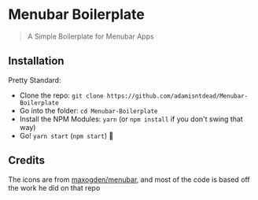 # Menubar Boilerplate
> A Simple Boilerplate for Menubar Apps

## Installation

Pretty Standard:

* Clone the repo: `git clone https://github.com/adamisntdead/Menubar-Boilerplate`
* Go into the folder: `cd Menubar-Boilerplate`
* Install the NPM Modules: `yarn` (or `npm install` if you don't swing that way)
* Go! `yarn start` (`npm start`) 🎉

## Credits

The icons are from [maxogden/menubar](https://github.com/maxogden/menubar),
and most of the code is based off the work he did on that repo
